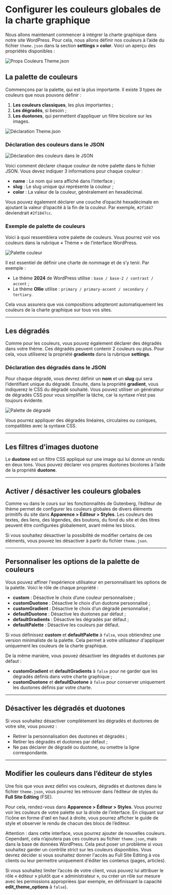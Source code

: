 # Configurer les couleurs globales de la charte graphique

Nous allons maintenant commencer à intégrer la charte graphique dans notre site WordPress. Pour cela, nous allons définir nos couleurs à l’aide du fichier `theme.json` dans la section **settings > color**. Voici un aperçu des propriétés disponibles :

![Props Couleurs Theme.json](/grimoire/img/props-theme-json-color.png)

## La palette de couleurs

Commençons par la palette, qui est la plus importante. Il existe 3 types de couleurs que nous pouvons définir :
1. **Les couleurs classiques**, les plus importantes ;
2. **Les dégradés**, si besoin ;
3. **Les duotones**, qui permettent d’appliquer un filtre bicolore sur les images.

![Déclaration Theme.json](/grimoire/img/palette-couleur-theme-json.png)

### Déclaration des couleurs dans le JSON

![Déclaration des couleurs dans le JSON](/grimoire/img/couleur-theme-json.png)

Voici comment déclarer chaque couleur de notre palette dans le fichier JSON. Vous devez indiquer 3 informations pour chaque couleur :
- **name** : Le nom qui sera affiché dans l’interface ;
- **slug** : Le slug unique qui représente la couleur ;
- **color** : La valeur de la couleur, généralement en hexadécimal.

Vous pouvez également déclarer une couche d’opacité hexadécimale en ajoutant la valeur d’opacité à la fin de la couleur. Par exemple, `#2f1847` deviendrait `#2f1847cc`.

### Exemple de palette de couleurs

Voici à quoi ressemblera votre palette de couleurs. Vous pourrez voir vos couleurs dans la rubrique « Thème » de l’interface WordPress.

![Palette couleur](/grimoire/img/palette-couleurs-charte.jpg.avif)

Il est essentiel de définir une charte de nommage et de s’y tenir. Par exemple :
- Le thème **2024** de WordPress utilise : `base / base-2 / contrast / accent` ;
- Le thème **Ollie** utilise : `primary / primary-accent / secondary / tertiary`.

Cela vous assurera que vos compositions adopteront automatiquement les couleurs de la charte graphique sur tous vos sites.

---

## Les dégradés

Comme pour les couleurs, vous pouvez également déclarer des dégradés dans votre thème. Ces dégradés peuvent contenir 2 couleurs ou plus. Pour cela, vous utiliserez la propriété **gradients** dans la rubrique **settings**.

### Déclaration des dégradés dans le JSON

Pour chaque dégradé, vous devrez définir un **nom** et un **slug** qui sera l’identifiant unique du dégradé. Ensuite, dans la propriété **gradient**, vous indiquerez le CSS du dégradé souhaité. Vous pouvez utiliser un générateur de dégradés CSS pour vous simplifier la tâche, car la syntaxe n’est pas toujours évidente.

![Palette de dégradé](/grimoire/img/palette-degrades-gutenberg.jpg.avif)

Vous pourrez appliquer des dégradés linéaires, circulaires ou coniques, compatibles avec la syntaxe CSS.

---

## Les filtres d’images duotone

Le **duotone** est un filtre CSS appliqué sur une image qui lui donne un rendu en deux tons. Vous pouvez déclarer vos propres duotones bicolores à l’aide de la propriété **duotone**.

---

## Activer / désactiver les couleurs globales

Comme vu dans le cours sur les fonctionnalités de Gutenberg, l’éditeur de thème permet de configurer les couleurs globales de divers éléments primitifs du site dans **Apparence > Éditeur > Styles**. Les couleurs des textes, des liens, des légendes, des boutons, du fond du site et des titres peuvent être configurées globalement, avant même les blocs.

Si vous souhaitez désactiver la possibilité de modifier certains de ces éléments, vous pouvez les désactiver à partir du fichier `theme.json`.

---

## Personnaliser les options de la palette de couleurs

Vous pouvez affiner l'expérience utilisateur en personnalisant les options de la palette. Voici le rôle de chaque propriété :

- **custom** : Désactive le choix d’une couleur personnalisée ;
- **customDuotone** : Désactive le choix d’un duotone personnalisé ;
- **customGradient** : Désactive le choix d’un dégradé personnalisé ;
- **defaultDuotone** : Désactive les duotones par défaut ;
- **defaultGradients** : Désactive les dégradés par défaut ;
- **defaultPalette** : Désactive les couleurs par défaut.

Si vous définissez **custom** et **defaultPalette** à `false`, vous obtiendrez une version minimaliste de la palette. Cela permet à votre utilisateur d'appliquer uniquement les couleurs de la charte graphique.

De la même manière, vous pouvez désactiver les dégradés et duotones par défaut :
- **customGradient** et **defaultGradients** à `false` pour ne garder que les dégradés définis dans votre charte graphique ;
- **customDuotone** et **defaultDuotone** à `false` pour conserver uniquement les duotones définis par votre charte.

---

## Désactiver les dégradés et duotones

Si vous souhaitez désactiver complètement les dégradés et duotones de votre site, vous pouvez :
- Retirer la personnalisation des duotones et dégradés ;
- Retirer les dégradés et duotones par défaut ;
- Ne pas déclarer de dégradé ou duotone, ou omettre la ligne correspondante.

---

## Modifier les couleurs dans l’éditeur de styles

Une fois que vous avez défini vos couleurs, dégradés et duotones dans le fichier `theme.json`, vous pourrez les retrouver dans l’éditeur de styles du **Full Site Editing** (FSE).

Pour cela, rendez-vous dans **Apparence > Éditeur > Styles**. Vous pourrez voir les couleurs de votre palette sur la droite de l’interface. En cliquant sur l’icône en forme d'œil en haut à droite, vous pourrez afficher le guide de style et observer le rendu de chacun des blocs de l’éditeur.

Attention : dans cette interface, vous pourrez ajouter de nouvelles couleurs. Cependant, cela n’ajoutera pas ces couleurs au fichier `theme.json`, mais dans la base de données WordPress. Cela peut poser un problème si vous souhaitez garder un contrôle strict sur les couleurs disponibles. Vous devrez décider si vous souhaitez donner l'accès au Full Site Editing à vos clients ou leur permettre uniquement d'éditer les contenus (pages, articles).

Si vous souhaitez limiter l’accès de votre client, vous pouvez lui attribuer le rôle « éditeur » plutôt que « administrateur », ou créer un rôle sur mesure avec les permissions appropriées (par exemple, en définissant la capacité **edit_theme_options** à `false`).
